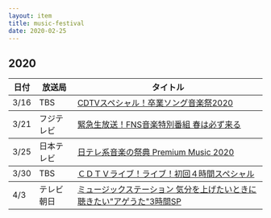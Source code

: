 ```yaml
---
layout: item
title: music-festival
date: 2020-02-25
---
```


## 2020
<table class="table table-striped">
  <thead>
    <tr>
      <th>日付</th>
      <th>放送局</th>
      <th>タイトル</th>
    </tr>
  </thead>
  <tbody>
    <tr>
      <td>3/16</td>
      <td>TBS</td>
      <td><a href="https://kidokun153.github.io/music-festival/cdtv/sp_spring2020.html">CDTVスペシャル！卒業ソング音楽祭2020</a></td>
    </tr>
  </tbody>
  <tbody>
    <tr>
      <td>3/21</td>
      <td>フジテレビ</td>
      <td><a href="https://kidokun153.github.io/music-festival/fns/2020sp.html">緊急生放送！FNS音楽特別番組 春は必ず来る</a></td>
    </tr>
  </tbody>
   <tbody>
    <tr>
      <td>3/25</td>
      <td>日本テレビ</td>
      <td><a href="https://kidokun153.github.io/music-festival/premium_music/2020.html">日テレ系音楽の祭典 Premium Music 2020</a></td>
    </tr>
  </tbody>
  <tbody>
    <tr>
      <td>3/30</td>
      <td>TBS</td>
      <td><a href="https://kidokun153.github.io/music-festival/cdtv_livelive/20200330.html">ＣＤＴＶライブ！ライブ！初回４時間スペシャル</a></td>
    </tr>
  </tbody>
    <tbody>
    <tr>
      <td>4/3</td>
      <td>テレビ朝日</td>
      <td><a href="https://kidokun153.github.io/music-festival/music_station/20200403.html">ミュージックステーション 気分を上げたいときに聴きたい"アゲうた"3時間SP</a></td>
    </tr>
  </tbody>
</table>
